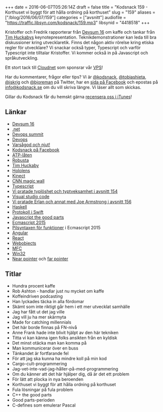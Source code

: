+++
date = 2016-06-07T05:26:14Z
draft = false
title = "Kodsnack 159 - Korthuset vi byggt för att hålla ordning på korthuset"
slug = "159"
aliases = ["/blog/2016/06/07/159"]
categories = ["avsnitt"]
audiofile = "https://traffic.libsyn.com/kodsnack/159.mp3"
libsynid = "4418518"
+++

Kristoffer och Fredrik rapporterar från  [Devsum 16](http://www.devsum.se/) om kaffe och tankar från [Tim Huckabys](http://www.timhuckaby.com/) keynotepresentation. Teknikdemonstrationer kan leda till bra diskussioner kring utvecklaretik. Finns det någon aktiv rörelse kring etiska regler för utvecklare? Vi snackar också typer, Typescript och varför Typescript inte tilltalar Kristoffer. Vi kommer också in på Javascript och språkutveckling.

Ett stort tack till [Cloudnet](http://www.cloudnet.se) som sponsrar vår [VPS](http://en.wikipedia.org/wiki/Virtual_private_server)!

Har du kommentarer, frågor eller tips? Vi är [@kodsnack](https://www.twitter.com/kodsnack), [@tobiashieta](https://www.twitter.com/tobiashieta), [@iskrig](https://www.twitter.com/iskrig) och [@bjoreman](https://www.twitter.com/bjoreman) på Twitter, har en [sida på Facebook](https://www.facebook.com/kodsnack) och epostas på [info@kodsnack.se](mailto:info@kodsnack.se) om du vill skriva längre. Vi läser allt som skickas.

Gillar du Kodsnack får du hemskt gärna [recensera oss i iTunes](http://itunes.apple.com/se/podcast/kodsnack/id561631498?l=en)!

## Länkar ##
* [Devsum 16](http://www.devsum.se/)
* [.net](https://en.wikipedia.org/wiki/.NET_Framework)
* [Devops summit](http://techworld.event.idg.se/event/devops-summit-2016/)
* [Devops](https://en.wikipedia.org/wiki/DevOps)
* [Varsågod och njut!](http://hitchhikersguidetoearth.wikia.com/wiki/Sirius_Cybernetics_Corporation)
* [Kodsnack på Facebook](https://www.facebook.com/kodsnack)
* [ATP-låten](https://www.youtube.com/watch?v=iCXItGrjqrw)
* [Robusta](https://en.wikipedia.org/wiki/Robusta_coffee)
* [Tim Huckaby](http://www.timhuckaby.com/)
* [Hololens](https://en.wikipedia.org/wiki/Microsoft_HoloLens)
* [Kinect](https://en.wikipedia.org/wiki/Kinect)
* [CNN magic wall](https://en.wikipedia.org/wiki/Multi-Touch_Collaboration_Wall)
* [Typescript](https://en.wikipedia.org/wiki/TypeScript)
* [Vi pratade typlöshet och typtveksamhet i avsnitt 154](https://kodsnack.se/154/)
* [Visual studio code](https://en.wikipedia.org/wiki/Visual_Studio_Code)
* [Vi pratade Erlan och annat med Joe Armstrong i avsnitt 156](https://kodsnack.se/156/)
* [Haskell](https://en.wikipedia.org/wiki/Haskell_%28programming_language%29)
* [Protokoll i Swift](https://developer.apple.com/library/ios/documentation/Swift/Conceptual/Swift_Programming_Language/Protocols.html)
* [Javascript the good parts](http://shop.oreilly.com/product/9780596517748.do)
* [Ecmascript 2015](http://es6-features.org/#Constants)
* [Pilsyntaxen för funktioner](http://es6-features.org/#ExpressionBodies) i Ecmascript 2015
* [Angular](https://en.wikipedia.org/wiki/AngularJS)
* [React](https://en.wikipedia.org/wiki/React_%28JavaScript_library%29)
* [Webobjects](https://en.wikipedia.org/wiki/WebObjects)
* [MFC](https://en.wikipedia.org/wiki/Microsoft_Foundation_Class_Library)
* [Win32](https://en.wikipedia.org/wiki/Windows_API)
* [Near pointer](https://en.wikipedia.org/wiki/Intel_Memory_Model#Pointer_sizes) och [far pointer](https://en.wikipedia.org/wiki/Far_pointer)

## Titlar ##
* Hundra procent kaffe
* Rob Ashton - handlar just nu mycket om kaffe
* Koffeindriven podcasting
* Han lyckades täcka in alla fördomar
* Skämt som inte riktigt går hem i ett mer utvecklat samhälle
* Jag har fått ut det jag ville
* Jag vill ju ha mer skärmyta
* Made for catching millennials
* Det här borde finnas på FN-nivå
* Anne Frank hade inte blivit hjälpt av den här tekniken
* Titta vi kan känna igen folks ansikten från en kyldisk
* Det minst otäcka man kan komma på
* Man kommunicerar över en buss
* Tänkandet är fortfarande fel
* För att jag ska kunna ha mindre koll på min kod
* Cargo-cult-programmering
* Jag-vet-inte-vad-jag-håller-på-med-programmering
* Om du känner att det här hjälper dig, då är det ett problem
* För lätt att plocka in nya beroenden
* Korthuset vi byggt för att hålla ordning på korthuset
* Fula lösningar på fula problem
* C++ the good parts
* Good parts-perioden
* C-defines som emulerar Pascal